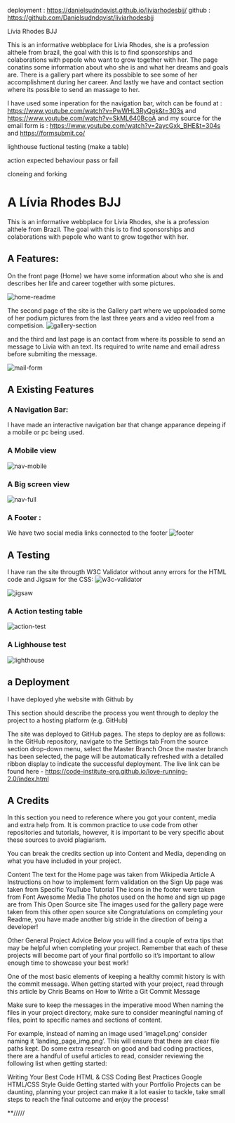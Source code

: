 
deployment : https://danielsudndqvist.github.io/liviarhodesbjj/
github : https://github.com/Danielsudndqvist/liviarhodesbjj

Lívia Rhodes BJJ


This is an informative webbplace for Lívia Rhodes, she is a profession althele from brazil, the goal with this is to find sponsorships
and colaborations with pepole who want to grow together with her. The page conatins some information about who she is and what her dreams and goals are.
There is a gallery part where its possbible to see some of her accomplishment during her career. And lastly we have and contact section where 
its possible to send an massage to her.


I have used some inperation for the navigation bar, witch can be found at : https://www.youtube.com/watch?v=PwWHL3RyQgk&t=303s and https://www.youtube.com/watch?v=SkML640BcoA
and my source for the email form is : https://www.youtube.com/watch?v=2aycGxk_BHE&t=304s and https://formsubmit.co/


lighthouse 
fuctional testing (make a table) 

action          expected behaviour          pass or fail


cloneing and forking




# A Lívia Rhodes BJJ


This is an informative webbplace for Lívia Rhodes, she is a profession althele from Brazil.
The goal with this is to find sponsorships and colaborations with pepole who want to grow together with her. 




## A Features:

On the front page (Home) we have some information about who she is and describes her life
and career together with some pictures.

![home-readme](https://github.com/Danielsudndqvist/liviarhodesbjj/assets/163173315/f0b307d3-1675-4fc3-8074-5cab550374cb)


The second page of the site is the Gallery part where we uppoloaded some of her podium pictures from the last three years and a video reel from a competision.
![gallery-section](https://github.com/Danielsudndqvist/liviarhodesbjj/assets/163173315/d5faf65f-6ce4-41f5-8a0e-6975c9abbdfe)



and the third and last page is an contact from where its possible to send an message to Livia with an text.
Its required to write name and email adress before submiting the message.

![mail-form](https://github.com/Danielsudndqvist/liviarhodesbjj/assets/163173315/6676848b-2d51-478f-af14-a1bfaa8628e6)



## A Existing Features
### A Navigation Bar:

I have made an interactive navigation bar that change apparance depeing if a mobile or pc being used.

### A Mobile view

![nav-mobile](https://github.com/Danielsudndqvist/liviarhodesbjj/assets/163173315/ae97bb54-6875-4989-b996-8312206fa5b5)


### A Big screen view

![nav-full](https://github.com/Danielsudndqvist/liviarhodesbjj/assets/163173315/ebfcb73d-486a-4c52-8425-094250db82fb)

### A Footer : 
We have two social media links connected to the footer
![footer](https://github.com/Danielsudndqvist/liviarhodesbjj/assets/163173315/6d75a912-e19d-4207-97e4-e5347eeac50d)




## A Testing
I have ran the site througth W3C Validator without anny errors for the HTML code and Jigsaw for the CSS:
![w3c-validator](https://github.com/Danielsudndqvist/liviarhodesbjj/assets/163173315/b10e18d5-162b-4842-8c16-da4ab5b80420)


![jigsaw](https://github.com/Danielsudndqvist/liviarhodesbjj/assets/163173315/190d296a-b4e7-4763-bbf0-793932c2b9d3)

### A Action testing table
![action-test](https://github.com/Danielsudndqvist/liviarhodesbjj/assets/163173315/a92dcd1e-e2f6-4572-b39c-3252ae39ae0f)

### A Lighhouse test
![lighthouse](https://github.com/Danielsudndqvist/liviarhodesbjj/assets/163173315/6f04e3e7-cf5e-4343-ab4a-f0c4b53629d9)




## a Deployment
I have deployed yhe website with Github by 

This section should describe the process you went through to deploy the project to a hosting platform (e.g. GitHub)

The site was deployed to GitHub pages. The steps to deploy are as follows:
In the GitHub repository, navigate to the Settings tab
From the source section drop-down menu, select the Master Branch
Once the master branch has been selected, the page will be automatically refreshed with a detailed ribbon display to indicate the successful deployment.
The live link can be found here - https://code-institute-org.github.io/love-running-2.0/index.html

## A Credits
In this section you need to reference where you got your content, media and extra help from. It is common practice to use code from other repositories and tutorials, however, it is important to be very specific about these sources to avoid plagiarism.

You can break the credits section up into Content and Media, depending on what you have included in your project.

Content
The text for the Home page was taken from Wikipedia Article A
Instructions on how to implement form validation on the Sign Up page was taken from Specific YouTube Tutorial
The icons in the footer were taken from Font Awesome
Media
The photos used on the home and sign up page are from This Open Source site
The images used for the gallery page were taken from this other open source site
Congratulations on completing your Readme, you have made another big stride in the direction of being a developer!

Other General Project Advice
Below you will find a couple of extra tips that may be helpful when completing your project. Remember that each of these projects will become part of your final portfolio so it’s important to allow enough time to showcase your best work!

One of the most basic elements of keeping a healthy commit history is with the commit message. When getting started with your project, read through this article by Chris Beams on How to Write a Git Commit Message

Make sure to keep the messages in the imperative mood
When naming the files in your project directory, make sure to consider meaningful naming of files, point to specific names and sections of content.

For example, instead of naming an image used ‘image1.png’ consider naming it ‘landing_page_img.png’. This will ensure that there are clear file paths kept.
Do some extra research on good and bad coding practices, there are a handful of useful articles to read, consider reviewing the following list when getting started:

Writing Your Best Code
HTML & CSS Coding Best Practices
Google HTML/CSS Style Guide
Getting started with your Portfolio Projects can be daunting, planning your project can make it a lot easier to tackle, take small steps to reach the final outcome and enjoy the process!

**/////
